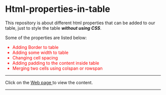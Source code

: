 # Html-properties-in-table

This repository is about different html properties that can be added to our table, just to style the table <strong><i>without using CSS</i></strong>.

Some of the properties are listed below:
<ul>
  <li>Adding Border to table</li>
  <li>Adding some width to table</li>
  <li>Changing cell spacing</li>
  <li>Adding padding to the content inside table</li>
  <li>Merging two cells using colspan or rowspan</li>
</ul>
<style>
  li{
  color:red;
  }
</style>
<hr>
Click on the <a href = "https://shivansh-thakur.github.io/Html-properties-in-table/" target = "_blank"> Web page </a> to view the content.
<hr>
